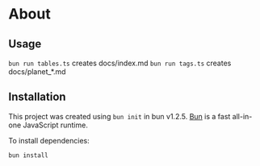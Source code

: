 # About

## Usage

`bun run tables.ts` creates docs/index.md
`bun run tags.ts` creates docs/planet\_\*.md

## Installation

This project was created using `bun init` in bun v1.2.5. [Bun](https://bun.sh) is a fast all-in-one JavaScript runtime.

To install dependencies:

```bash
bun install
```
